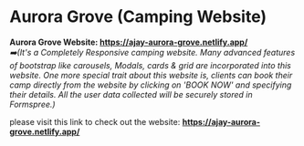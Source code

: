 # Aurora Grove (Camping Website)

**Aurora Grove Website: https://ajay-aurora-grove.netlify.app/**  
_:arrow_right:(It's a Completely Responsive camping website. Many advanced features of bootstrap like carousels, Modals, cards & grid are incorporated into this website. One more special trait about this website is, clients can book their camp directly from the website by clicking on 'BOOK NOW' and specifying their details. All the user data collected will be securely stored in Formspree.)_  

please visit this link to check out the website: **https://ajay-aurora-grove.netlify.app/**  
